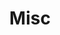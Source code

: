 ---
title: Misc
description: A collection of everything else.
image:

# Badge style
style:
    background: "#ee90ee"
    color: "#fff"
---